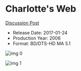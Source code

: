 # Charlotte's Web

[Discussion Post](https://www.avsforum.com/threads/bass-eq-for-filtered-movies.2995212/post-56999784)

* Release Date: 2017-01-24
* Production Year: 2006
* Format: BD/DTS-HD MA 5.1

![img 0](https://i.imgur.com/TrkOAKn.jpg)

![img 1](https://i.imgur.com/JaFfuTP.jpg)


